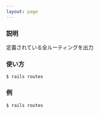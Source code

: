 ```yaml
---
layout: page
---
```

### 説明
定義されている全ルーティングを出力

### 使い方
    $ rails routes

### 例
    $ rails routes